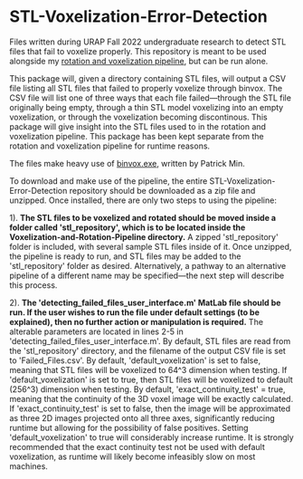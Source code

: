# STL-Voxelization-Error-Detection
Files written during URAP Fall 2022 undergraduate research to detect STL files that fail to voxelize properly. This repository is meant to be used alongside my [rotation and voxelization pipeline](https://github.com/marichard123/Voxelization-and-Rotation-Pipeline), but can be run alone.

This package will, given a directory containing STL files, will output a CSV file listing all STL files that failed to properly voxelize through binvox. The CSV file will list one of three ways that each file failed—through the STL file originally being empty, through a thin STL model voxelizing into an empty voxelization, or through the voxelization becoming discontinous. This package will give insight into the STL files used to in the rotation and voxelization pipeline. This package has been kept separate from the rotation and voxelization pipeline for runtime reasons. 

The files make heavy use of [binvox.exe](https://www.patrickmin.com/binvox), written by Patrick Min.

To download and make use of the pipeline, the entire STL-Voxelization-Error-Detection repository should be downloaded as a zip file and unzipped. Once installed, there are only two steps to using the pipeline:

1). **The STL files to be voxelized and rotated should be moved inside a folder called 'stl_repository', which is to be located inside the Voxelization-and-Rotation-Pipeline directory.** A zipped 'stl_repository' folder is included, with several sample STL files inside of it. Once unzipped, the pipeline is ready to run, and STL files may be added to the 'stl_repository' folder as desired. Alternatively, a pathway to an alternative pipeline of a different name may be specified—the next step will describe this process.

2). **The 'detecting_failed_files_user_interface.m' MatLab file should be run. If the user wishes to run the file under default settings (to be explained), then no further action or manipulation is required.** The alterable parameters are located in lines 2-5 in 'detecting_failed_files_user_interface.m'. By default, STL files are read from the 'stl_repository' directory, and the filename of the output CSV file is set to 'Failed_Files.csv'. By default, 'default_voxelization' is set to false, meaning that STL files will be voxelized to 64^3 dimension when testing. If 'default_voxelization' is set to true, then STL files will be voxelized to default (256^3) dimension when testing. By default, 'exact_continuity_test' = true, meaning that the continuity of the 3D voxel image will be exactly calculated. If 'exact_continuity_test' is set to false, then the image will be approximated as three 2D images projected onto all three axes, significantly reducing runtime but allowing for the possibility of false positives. 
  Setting 'default_voxelization' to true will considerably increase runtime. It is strongly recommended that the exact continuity test not be used with default voxelization, as runtime will likely become infeasibly slow on most machines.

